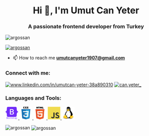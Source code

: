 




<h1 align="center">Hi 👋, I'm Umut Can Yeter</h1>
<h3 align="center">A passionate frontend developer from Turkey</h3>

<p align="left"> <img src="https://komarev.com/ghpvc/?username=argossan&label=Profile%20views&color=0e75b6&style=flat" alt="argossan" /> </p>

<p align="left"> <a href="https://github.com/ryo-ma/github-profile-trophy"><img src="https://github-profile-trophy.vercel.app/?username=argossan" alt="argossan" /></a> </p>

- 📫 How to reach me **umutcanyeter1907@gmail.com**

<h3 align="left">Connect with me:</h3>
<p align="left">
<a href="https://linkedin.com/in/www.linkedin.com/in/umutcan-yeter-38a890310" target="blank"><img align="center" src="https://raw.githubusercontent.com/rahuldkjain/github-profile-readme-generator/master/src/images/icons/Social/linked-in-alt.svg" alt="www.linkedin.com/in/umutcan-yeter-38a890310" height="30" width="40" /></a>
<a href="https://instagram.com/can.yeter_" target="blank"><img align="center" src="https://raw.githubusercontent.com/rahuldkjain/github-profile-readme-generator/master/src/images/icons/Social/instagram.svg" alt="can.yeter_" height="30" width="40" /></a>
</p>

<h3 align="left">Languages and Tools:</h3>
<p align="left"> <a href="https://getbootstrap.com" target="_blank" rel="noreferrer"> <img src="https://raw.githubusercontent.com/devicons/devicon/master/icons/bootstrap/bootstrap-plain-wordmark.svg" alt="bootstrap" width="40" height="40"/> </a> <a href="https://www.w3schools.com/css/" target="_blank" rel="noreferrer"> <img src="https://raw.githubusercontent.com/devicons/devicon/master/icons/css3/css3-original-wordmark.svg" alt="css3" width="40" height="40"/> </a> <a href="https://www.w3.org/html/" target="_blank" rel="noreferrer"> <img src="https://raw.githubusercontent.com/devicons/devicon/master/icons/html5/html5-original-wordmark.svg" alt="html5" width="40" height="40"/> </a> <a href="https://developer.mozilla.org/en-US/docs/Web/JavaScript" target="_blank" rel="noreferrer"> <img src="https://raw.githubusercontent.com/devicons/devicon/master/icons/javascript/javascript-original.svg" alt="javascript" width="40" height="40"/> </a> <a href="https://www.linux.org/" target="_blank" rel="noreferrer"> <img src="https://raw.githubusercontent.com/devicons/devicon/master/icons/linux/linux-original.svg" alt="linux" width="40" height="40"/> </a> </p>

<p><img align="left" src="https://github-readme-stats.vercel.app/api/top-langs?username=argossan&show_icons=true&locale=en&layout=compact" alt="argossan" /></p>

<p>&nbsp;<img align="center" src="https://github-readme-stats.vercel.app/api?username=argossan&show_icons=true&locale=en" alt="argossan" /></p>
